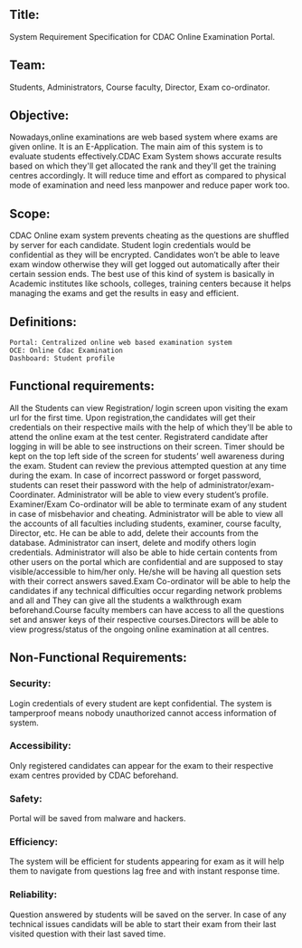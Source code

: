 ## Title:
System Requirement Specification for CDAC Online Examination Portal.

## Team: 
Students, Administrators, Course faculty, Director, Exam co-ordinator. 

## Objective:
	
Nowadays,online examinations are web based system where exams are given online. It is an E-Application. The main aim of this system is to evaluate  students effectively.CDAC Exam System shows accurate results based on which they'll get allocated the rank and they'll get the training centres accordingly. It will reduce time and effort as compared to physical mode of examination and need less manpower and reduce paper work too.

## Scope:
	
CDAC Online exam system prevents cheating  as the questions are shuffled by server for each candidate.
Student login credentials would be confidential as they will be encrypted. 
Candidates won’t be able to leave exam window otherwise they will get logged out automatically after their certain session ends. The best use of this kind of system is basically in Academic institutes like schools, colleges, training centers because it helps managing the exams and get the results in easy and efficient. 
 
## Definitions:
	Portal: Centralized online web based examination system
	OCE: Online Cdac Examination
	Dashboard: Student profile 

## Functional requirements:
All the Students can view Registration/ login screen upon visiting the exam url for the first time. Upon registration,the candidates will get their credentials on their respective mails with the help of which they'll be able to attend the online exam at the test center. 
Registraterd candidate after logging in will be able to see instructions on their screen. 
Timer should be kept on the top left side of the screen for students’ well awareness during the exam. 
Student can review the previous attempted question at any time during the exam. 
In case of incorrect password or forget password, students can reset their password with the help of administrator/exam-Coordinater. Administrator will be able to view every student’s profile. 
Examiner/Exam Co-ordinator will be able to terminate exam of any student in case of misbehavior and cheating. 
Administrator will be able to view all the accounts of all faculties including students, examiner, course faculty, Director, etc. 
He can be able to add, delete their accounts from the database. 
Administrator can insert, delete and modify others login credentials. 
Administrator will also be able to hide certain contents from other users on the portal which are confidential and are supposed to stay visible/accessible to him/her only. 
He/she will be having all question sets with their correct answers saved.Exam Co-ordinator will be able to help the candidates if any technical difficulties occur regarding network problems and all and They can give all the students a walkthrough exam beforehand.Course faculty members can have access to all the questions set and answer keys of their respective courses.Directors will be able to view progress/status of the ongoing online examination at all centres. 

## Non-Functional Requirements:

### Security: 
Login credentials of every student are kept confidential. 
The system is tamperproof means nobody unauthorized cannot access information of system.

### Accessibility:
Only registered candidates can appear for the exam to their respective exam centres provided by CDAC beforehand.

### Safety:
	
 Portal will be saved from malware and hackers.

### Efficiency:

The system will be efficient for students appearing for exam as it will help them to navigate from questions lag free and with instant response time.

### Reliability:
Question answered by students will be saved on the server.
In case of any technical issues candidats will be able to start their exam from their last visited question with their last saved time.
	








